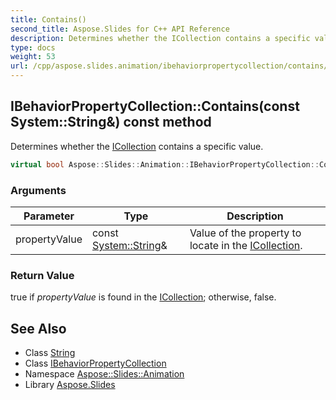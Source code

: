 ```yaml
---
title: Contains()
second_title: Aspose.Slides for C++ API Reference
description: Determines whether the ICollection contains a specific value.
type: docs
weight: 53
url: /cpp/aspose.slides.animation/ibehaviorpropertycollection/contains/
---
```

## IBehaviorPropertyCollection::Contains(const System::String\&) const method


Determines whether the [ICollection](../../../system.collections.generic/icollection/) contains a specific value.

```cpp
virtual bool Aspose::Slides::Animation::IBehaviorPropertyCollection::Contains(const System::String &propertyValue) const =0
```


### Arguments

| Parameter | Type | Description |
| --- | --- | --- |
| propertyValue | const [System::String](../../../system/string/)\& | Value of the property to locate in the [ICollection](../../../system.collections.generic/icollection/). |

### Return Value

true if *propertyValue*  is found in the [ICollection](../../../system.collections.generic/icollection/); otherwise, false.

## See Also

* Class [String](../../system/string/)
* Class [IBehaviorPropertyCollection](./)
* Namespace [Aspose::Slides::Animation](../)
* Library [Aspose.Slides](../../)